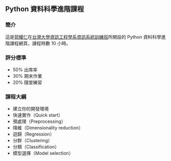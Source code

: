 ## Python 資料科學進階課程

### 簡介

這是[郭耀仁](https://www.facebook.com/yaojen.kuo.1)在[台灣大學資訊工程學系資訊系統訓練班](https://www.csie.ntu.edu.tw/train/)所開設的 Python 資料科學進階課程網頁，課程時數 10 小時。

### 評分標準

- 50% 出席率
- 30% 期末作業
- 20% 隨堂練習

### 課程大綱

- 建立你的開發環境
- 快速實作（Quick start）
- 預處理（Preprocessing）
- 降維（Dimensionality reduction）
- 迴歸（Regression）
- 分群（Clustering）
- 分類（Classification）
- 模型選擇（Model selection）